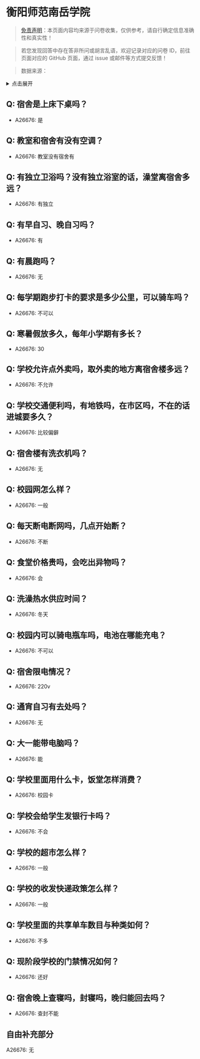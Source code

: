# 衡阳师范南岳学院

> [免责声明](https://colleges.chat/#_3)：本页面内容均来源于问卷收集，仅供参考，请自行确定信息准确性和真实性！

> 若您发现回答中存在答非所问或胡言乱语，欢迎记录对应的问卷 ID，前往页面对应的 GitHub 页面，通过 issue 或邮件等方式提交反馈！

> 数据来源：

<details><summary>点击展开</summary>
<ul>
<li>A26676: 匿名 (2024 年 08 月)</li>
</ul>
</details>

## Q: 宿舍是上床下桌吗？

- A26676: 是

## Q: 教室和宿舍有没有空调？

- A26676: 教室没有宿舍有

## Q: 有独立卫浴吗？没有独立浴室的话，澡堂离宿舍多远？

- A26676: 有独立

## Q: 有早自习、晚自习吗？

- A26676: 有

## Q: 有晨跑吗？

- A26676: 无

## Q: 每学期跑步打卡的要求是多少公里，可以骑车吗？

- A26676: 不可以

## Q: 寒暑假放多久，每年小学期有多长？

- A26676: 30

## Q: 学校允许点外卖吗，取外卖的地方离宿舍楼多远？

- A26676: 不允许

## Q: 学校交通便利吗，有地铁吗，在市区吗，不在的话进城要多久？

- A26676: 比较偏僻

## Q: 宿舍楼有洗衣机吗？

- A26676: 无

## Q: 校园网怎么样？

- A26676: 一般

## Q: 每天断电断网吗，几点开始断？

- A26676: 不断

## Q: 食堂价格贵吗，会吃出异物吗？

- A26676: 会

## Q: 洗澡热水供应时间？

- A26676: 冬天

## Q: 校园内可以骑电瓶车吗，电池在哪能充电？

- A26676: 不可以

## Q: 宿舍限电情况？

- A26676: 220v

## Q: 通宵自习有去处吗？

- A26676: 无

## Q: 大一能带电脑吗？

- A26676: 能

## Q: 学校里面用什么卡，饭堂怎样消费？

- A26676: 校园卡

## Q: 学校会给学生发银行卡吗？

- A26676: 不会

## Q: 学校的超市怎么样？

- A26676: 一般

## Q: 学校的收发快递政策怎么样？

- A26676: 一般

## Q: 学校里面的共享单车数目与种类如何？

- A26676: 不多

## Q: 现阶段学校的门禁情况如何？

- A26676: 还好

## Q: 宿舍晚上查寝吗，封寝吗，晚归能回去吗？

- A26676: 查封不能

## 自由补充部分

A26676: 无